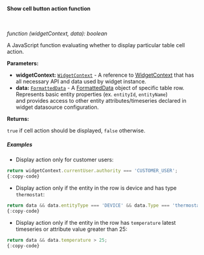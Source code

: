 #### Show cell button action function

<div class="divider"></div>
<br/>

*function (widgetContext, data): boolean*

A JavaScript function evaluating whether to display particular table cell action.

**Parameters:**

<ul>
  <li><b>widgetContext:</b> <code><a href="https://github.com/sobeam/sobeam/blob/5bb6403407aa4898084832d6698aa9ea6d484889/ui-ngx/src/app/modules/home/models/widget-component.models.ts#L107" target="_blank">WidgetContext</a></code> - A reference to <a href="https://github.com/sobeam/sobeam/blob/5bb6403407aa4898084832d6698aa9ea6d484889/ui-ngx/src/app/modules/home/models/widget-component.models.ts#L107" target="_blank">WidgetContext</a> that has all necessary API
          and data used by widget instance.
  </li>
  <li><b>data:</b> <code><a href="https://github.com/sobeam/sobeam/blob/5bb6403407aa4898084832d6698aa9ea6d484889/ui-ngx/src/app/modules/home/components/widget/lib/maps/map-models.ts#L108" target="_blank">FormattedData</a></code> - A <a href="https://github.com/sobeam/sobeam/blob/5bb6403407aa4898084832d6698aa9ea6d484889/ui-ngx/src/app/modules/home/components/widget/lib/maps/map-models.ts#L108" target="_blank">FormattedData</a> object of specific table row.<br/>
     Represents basic entity properties (ex. <code>entityId</code>, <code>entityName</code>)<br/>and provides access to other entity attributes/timeseries declared in widget datasource configuration.
  </li>
</ul>

**Returns:**

`true` if cell action should be displayed, `false` otherwise.

<div class="divider"></div>

##### Examples

* Display action only for customer users:

```javascript
return widgetContext.currentUser.authority === 'CUSTOMER_USER';
{:copy-code}
```

* Display action only if the entity in the row is device and has type `thermostat`:

```javascript
return data && data.entityType === 'DEVICE' && data.Type === 'thermostat';
{:copy-code}
```

* Display action only if the entity in the row has `temperature` latest timeseries or attribute value greater than 25:

```javascript
return data && data.temperature > 25;
{:copy-code}
```
